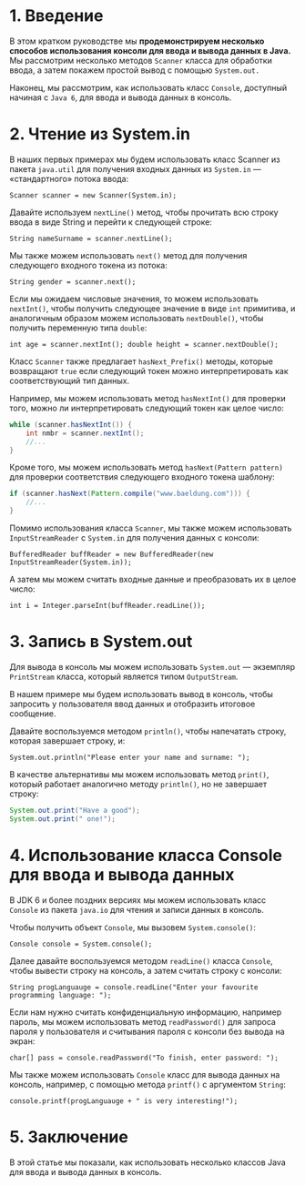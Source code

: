 # 1. Введение

В этом кратком руководстве мы **продемонстрируем несколько способов использования консоли для ввода и вывода данных в Java.**
Мы рассмотрим несколько методов `Scanner` класса для обработки ввода, а затем покажем простой вывод с помощью `System.out.`

Наконец, мы рассмотрим, как использовать класс `Console`, доступный начиная с `Java 6`, для ввода и вывода данных в консоль.

# 2. Чтение из System.in

В наших первых примерах мы будем использовать класс Scanner из пакета `java.util` для получения входных данных из `System.in` — «стандартного» потока ввода:

`Scanner scanner = new Scanner(System.in);`

Давайте используем `nextLine()` метод, чтобы прочитать всю строку ввода в виде String и перейти к следующей строке:

`String nameSurname = scanner.nextLine();`

Мы также можем использовать `next()` метод для получения следующего входного токена из потока:

`String gender = scanner.next();`

Если мы ожидаем числовые значения, то можем использовать `nextInt()`, чтобы получить следующее значение в виде `int` примитива, и аналогичным образом можем использовать `nextDouble()`, чтобы получить переменную типа `double`:

`int age = scanner.nextInt();
double height = scanner.nextDouble();`

Класс `Scanner` также предлагает `hasNext_Prefix()` методы, которые возвращают `true` если следующий токен можно интерпретировать как соответствующий тип данных.

Например, мы можем использовать метод `hasNextInt()` для проверки того, можно ли интерпретировать следующий токен как целое число:

```java
while (scanner.hasNextInt()) {
    int nmbr = scanner.nextInt();
    //...
}
```

Кроме того, мы можем использовать метод `hasNext(Pattern pattern)` для проверки соответствия следующего входного токена шаблону:

```java
if (scanner.hasNext(Pattern.compile("www.baeldung.com"))) {         
    //...
}
```

Помимо использования класса `Scanner`, мы также можем использовать `InputStreamReader` с `System.in` для получения данных с консоли:

`BufferedReader buffReader = new BufferedReader(new InputStreamReader(System.in));`

А затем мы можем считать входные данные и преобразовать их в целое число:

`int i = Integer.parseInt(buffReader.readLine());`

# 3. Запись в System.out

Для вывода в консоль мы можем использовать `System.out` — экземпляр `PrintStream` класса, который является типом `OutputStream`.

В нашем примере мы будем использовать вывод в консоль, чтобы запросить у пользователя ввод данных и отобразить итоговое сообщение.

Давайте воспользуемся методом `println()`, чтобы напечатать строку, которая завершает строку, и:

`System.out.println("Please enter your name and surname: ");`

В качестве альтернативы мы можем использовать метод `print()`, который работает аналогично методу `println()`, но не завершает строку:

```java
System.out.print("Have a good");
System.out.print(" one!");
```

# 4. Использование класса Console для ввода и вывода данных

В JDK 6 и более поздних версиях мы можем использовать класс `Console` из пакета `java.io` для чтения и записи данных в консоль.

Чтобы получить объект `Console`, мы вызовем `System.console()`:

`Console console = System.console();`

Далее давайте воспользуемся методом `readLine()` класса `Console`, чтобы вывести строку на консоль, а затем считать строку с консоли:

`String progLanguauge = console.readLine("Enter your favourite programming language: ");`

Если нам нужно считать конфиденциальную информацию, например пароль, мы можем использовать метод `readPassword()` для запроса пароля у пользователя и считывания пароля с консоли без вывода на экран:

`char[] pass = console.readPassword("To finish, enter password: ");`

Мы также можем использовать `Console` класс для вывода данных на консоль, например, с помощью метода `printf()` с аргументом `String`:

`console.printf(progLanguauge + " is very interesting!");`

# 5. Заключение

В этой статье мы показали, как использовать несколько классов Java для ввода и вывода данных в консоль.
